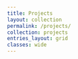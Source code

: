 ```yaml
---
title: Projects 
layout: collection
permalink: /projects/
collection: projects
entries_layout: grid
classes: wide
---
```


